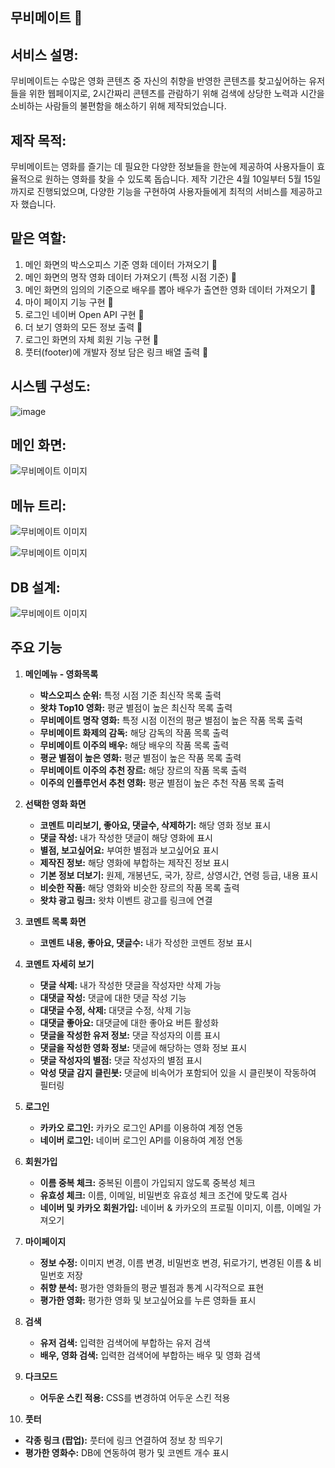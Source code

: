## 무비메이트 🍿

## 서비스 설명: 
무비메이트는 수많은 영화 콘텐츠 중 자신의 취향을 반영한 콘텐츠를 찾고싶어하는 유저들을 위한 웹페이지로, 2시간짜리 콘텐츠를 관람하기 위해 검색에 상당한 노력과 시간을 소비하는 사람들의 불편함을 해소하기 위해 제작되었습니다.

## 제작 목적:
무비메이트는 영화를 즐기는 데 필요한 다양한 정보들을 한눈에 제공하여 사용자들이 효율적으로 원하는 영화를 찾을 수 있도록 돕습니다. 제작 기간은 4월 10일부터 5월 15일까지로 진행되었으며, 다양한 기능을 구현하여 사용자들에게 최적의 서비스를 제공하고자 했습니다.

## 맡은 역할:
1. 메인 화면의 박스오피스 기준 영화 데이터 가져오기 🎥
2. 메인 화면의 명작 영화 데이터 가져오기 (특정 시점 기준) 🌟
3. 메인 화면의 임의의 기준으로 배우를 뽑아 배우가 출연한 영화 데이터 가져오기 🌟
4. 마이 페이지 기능 구현 🔄
5. 로그인 네이버 Open API 구현 🔐
6. 더 보기 영화의 모든 정보 출력 📜
7. 로그인 화면의 자체 회원 기능 구현 🔐
8. 풋터(footer)에 개발자 정보 담은 링크 배열 출력 📎

## 시스템 구성도:
![image](https://github.com/TaskerJang/movie_mate_project/assets/124780552/8b4471d8-00a4-4cca-af34-2f25e30997e5)

## 메인 화면:

![무비메이트 이미지](https://github.com/TaskerJang/movie_mate_project/assets/124780552/c704cfe9-33c1-47de-a2f1-a0fe9df09e23)


## 메뉴 트리:

![무비메이트 이미지](https://github.com/JJangcoding/movie_mate_project/assets/124780552/d27e47a7-44d5-4838-a23d-29d716e27e6a)

![무비메이트 이미지](https://github.com/JJangcoding/movie_mate_project/assets/124780552/c1711cf0-eaed-409f-a4c8-097e5d48e327)

## DB 설계:

![무비메이트 이미지](https://github.com/JJangcoding/movie_mate_project/assets/124780552/bbe1e575-16dd-4716-9983-201c34e63fe1)

## 주요 기능

1. **메인메뉴 - 영화목록**
   - **박스오피스 순위:** 특정 시점 기준 최신작 목록 출력
   - **왓챠 Top10 영화:** 평균 별점이 높은 최신작 목록 출력
   - **무비메이트 명작 영화:** 특정 시점 이전의 평균 별점이 높은 작품 목록 출력
   - **무비메이트 화제의 감독:** 해당 감독의 작품 목록 출력
   - **무비메이트 이주의 배우:** 해당 배우의 작품 목록 출력
   - **평균 별점이 높은 영화:** 평균 별점이 높은 작품 목록 출력
   - **무비메이트 이주의 추천 장르:** 해당 장르의 작품 목록 출력
   - **이주의 인플루언서 추천 영화:** 평균 별점이 높은 추천 작품 목록 출력

2. **선택한 영화 화면**
   - **코멘트 미리보기, 좋아요, 댓글수, 삭제하기:** 해당 영화 정보 표시
   - **댓글 작성:** 내가 작성한 댓글이 해당 영화에 표시
   - **별점, 보고싶어요:** 부여한 별점과 보고싶어요 표시
   - **제작진 정보:** 해당 영화에 부합하는 제작진 정보 표시
   - **기본 정보 더보기:** 원제, 개봉년도, 국가, 장르, 상영시간, 연령 등급, 내용 표시
   - **비슷한 작품:** 해당 영화와 비슷한 장르의 작품 목록 출력
   - **왓챠 광고 링크:** 왓챠 이벤트 광고를 링크에 연결

3. **코멘트 목록 화면**
   - **코멘트 내용, 좋아요, 댓글수:** 내가 작성한 코멘트 정보 표시

4. **코멘트 자세히 보기**
   - **댓글 삭제:** 내가 작성한 댓글을 작성자만 삭제 가능
   - **대댓글 작성:** 댓글에 대한 댓글 작성 기능
   - **대댓글 수정, 삭제:** 대댓글 수정, 삭제 기능
   - **대댓글 좋아요:** 대댓글에 대한 좋아요 버튼 활성화
   - **댓글을 작성한 유저 정보:** 댓글 작성자의 이름 표시
   - **댓글을 작성한 영화 정보:** 댓글에 해당하는 영화 정보 표시
   - **댓글 작성자의 별점:** 댓글 작성자의 별점 표시
   - **악성 댓글 감지 클린봇:** 댓글에 비속어가 포함되어 있을 시 클린봇이 작동하여 필터링

5. **로그인**
   - **카카오 로그인:** 카카오 로그인 API를 이용하여 계정 연동
   - **네이버 로그인:** 네이버 로그인 API를 이용하여 계정 연동

6. **회원가입**
   - **이름 중복 체크:** 중복된 이름이 가입되지 않도록 중복성 체크
   - **유효성 체크:** 이름, 이메일, 비밀번호 유효성 체크 조건에 맞도록 검사
   - **네이버 및 카카오 회원가입:** 네이버 & 카카오의 프로필 이미지, 이름, 이메일 가져오기

7. **마이페이지**
   - **정보 수정:** 이미지 변경, 이름 변경, 비밀번호 변경, 뒤로가기, 변경된 이름 & 비밀번호 저장
   - **취향 분석:** 평가한 영화들의 평균 별점과 통계 시각적으로 표현
   - **평가한 영화:** 평가한 영화 및 보고싶어요를 누른 영화들 표시

8. **검색**
   - **유저 검색:** 입력한 검색어에 부합하는 유저 검색
   - **배우, 영화 검색:** 입력한 검색어에 부합하는 배우 및 영화 검색

9. **다크모드**
   - **어두운 스킨 적용:** CSS를 변경하여 어두운 스킨 적용

10. **풋터**
   - **각종 링크 (팝업):** 풋터에 링크 연결하여 정보 창 띄우기
   - **평가한 영화수:** DB에 연동하여 평가 및 코멘트 개수 표시

